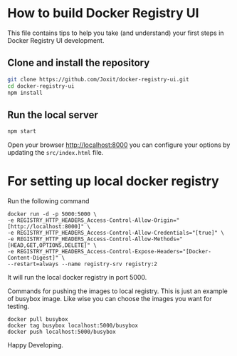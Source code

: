 # How to build Docker Registry UI

This file contains tips to help you take (and understand) your first steps in Docker Registry UI development.

## Clone and install the repository

```bash
git clone https://github.com/Joxit/docker-registry-ui.git
cd docker-registry-ui
npm install
```

## Run the local server

```bash
npm start
```

Open your browser <http://localhost:8000> you can configure your options by updating the `src/index.html` file.

# For setting up local docker registry

Run the following command
```
docker run -d -p 5000:5000 \
-e REGISTRY_HTTP_HEADERS_Access-Control-Allow-Origin="[http://localhost:8000]" \
-e REGISTRY_HTTP_HEADERS_Access-Control-Allow-Credentials="[true]" \
-e REGISTRY_HTTP_HEADERS_Access-Control-Allow-Methods="[HEAD,GET,OPTIONS,DELETE]" \
-e REGISTRY_HTTP_HEADERS_Access-Control-Expose-Headers="[Docker-Content-Digest]" \
--restart=always --name registry-srv registry:2
```
It will run the local docker registry in port 5000.

Commands for pushing the images to local registry.  This is just an example of busybox image. Like wise you can choose the images you want for testing.
```
docker pull busybox
docker tag busybox localhost:5000/busybox
docker push localhost:5000/busybox
```
 
Happy Developing. 
